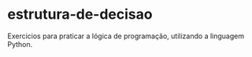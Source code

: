 # estrutura-de-decisao
Exercicios para praticar a lógica de programação, utilizando a linguagem Python.
